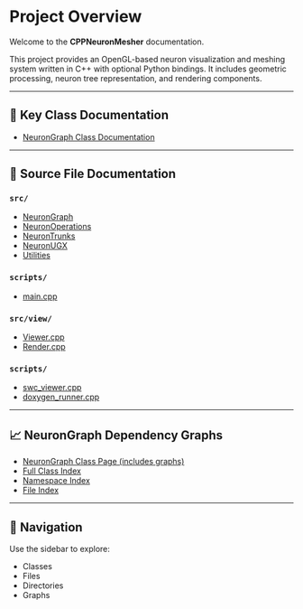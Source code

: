 # Project Overview

Welcome to the **CPPNeuronMesher** documentation.

This project provides an OpenGL-based neuron visualization and meshing system written in C++ with optional Python bindings. It includes geometric processing, neuron tree representation, and rendering components.

---

## 🔧 Key Class Documentation

- [NeuronGraph Class Documentation](docs/doxygen/html/classNeuronGraph.html)

---

## 📂 Source File Documentation

### `src/`

- [NeuronGraph](docs/doxygen/html/classNeuronGraph.html)
- [NeuronOperations](docs/doxygen/html/neuronoperations_8cpp.html)
- [NeuronTrunks](docs/doxygen/html/neurontrunks_8cpp.html)
- [NeuronUGX](docs/doxygen/html/neuronugx_8cpp.html)
- [Utilities](docs/doxygen/html/utils_8cpp.html)

### `scripts/`
- [main.cpp](docs/doxygen/html/main_8cpp.html)

### `src/view/`

- [Viewer.cpp](doxygen/html/neuron_viewer_8cpp.html)
- [Render.cpp](doxygen/html/render_8cpp.html)

### `scripts/`

- [swc_viewer.cpp](doxygen/html/scripts_swc__viewer_8cpp.html)
- [doxygen_runner.cpp](doxygen/html/scripts_doxygen__runner_8cpp.html)

---

## 📈 NeuronGraph Dependency Graphs

- [NeuronGraph Class Page (includes graphs)](doxygen/html/classNeuronGraph.html)
- [Full Class Index](doxygen/html/classes.html)
- [Namespace Index](doxygen/html/namespaces.html)
- [File Index](doxygen/html/files.html)

---

## 🧭 Navigation

Use the sidebar to explore:
- Classes
- Files
- Directories
- Graphs

